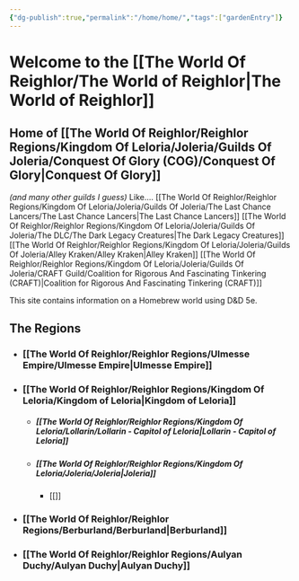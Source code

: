 ```yaml
---
{"dg-publish":true,"permalink":"/home/home/","tags":["gardenEntry"]}
---
```


# Welcome to the [[The World Of Reighlor/The World of Reighlor\|The World of Reighlor]]
## Home of [[The World Of Reighlor/Reighlor Regions/Kingdom Of Leloria/Joleria/Guilds Of Joleria/Conquest Of Glory (COG)/Conquest Of Glory\|Conquest Of Glory]]
*(and many other guilds I guess)*
Like....
[[The World Of Reighlor/Reighlor Regions/Kingdom Of Leloria/Joleria/Guilds Of Joleria/The Last Chance Lancers/The Last Chance Lancers\|The Last Chance Lancers]]
[[The World Of Reighlor/Reighlor Regions/Kingdom Of Leloria/Joleria/Guilds Of Joleria/The DLC/The Dark Legacy Creatures\|The Dark Legacy Creatures]]
[[The World Of Reighlor/Reighlor Regions/Kingdom Of Leloria/Joleria/Guilds Of Joleria/Alley Kraken/Alley Kraken\|Alley Kraken]]
[[The World Of Reighlor/Reighlor Regions/Kingdom Of Leloria/Joleria/Guilds Of Joleria/CRAFT Guild/Coalition for Rigorous And Fascinating Tinkering (CRAFT)\|Coalition for Rigorous And Fascinating Tinkering (CRAFT)]]

This site contains information on a Homebrew world using D&D 5e. 

## The Regions

- ### [[The World Of Reighlor/Reighlor Regions/Ulmesse Empire/Ulmesse Empire\|Ulmesse Empire]]
- ### [[The World Of Reighlor/Reighlor Regions/Kingdom Of Leloria/Kingdom of Leloria\|Kingdom of Leloria]]
	- ##### [[The World Of Reighlor/Reighlor Regions/Kingdom Of Leloria/Lollarin/Lollarin - Capitol of Leloria\|Lollarin - Capitol of Leloria]]
	- ##### [[The World Of Reighlor/Reighlor Regions/Kingdom Of Leloria/Joleria/Joleria\|Joleria]]
		- [[]]
- ### [[The World Of Reighlor/Reighlor Regions/Berburland/Berburland\|Berburland]]
- ### [[The World Of Reighlor/Reighlor Regions/Aulyan Duchy/Aulyan Duchy\|Aulyan Duchy]]




